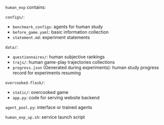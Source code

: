 `human_exp` contains:

`configs/`:
- `benchmark_configs`: agents for human study
- `before_game.yaml`: basic information collection
- `statement.md`: experiment statements

`data/`:
- `questionnaires/`: human subjective rankings
- `trajs/`: human game-play trajectories collections
- `progress.json` (Generated during experiments): human study progress record for experiments resuming

`overcooked-flask/`:
- `static/`: overcooked game
- `app.py`: code for serving website backend

`agent_pool.py`: interface or trained agents

`human_exp_up.sh`: service launch script